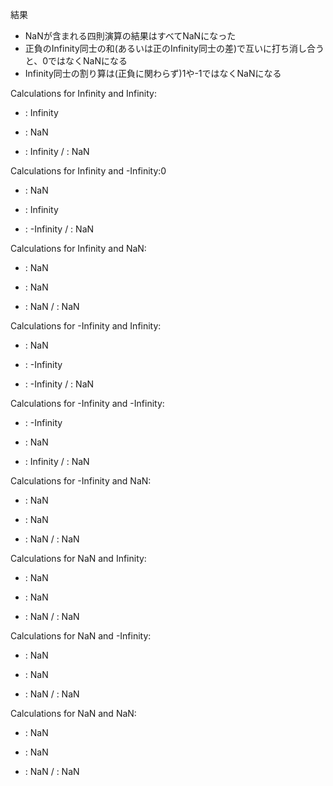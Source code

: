 結果
- NaNが含まれる四則演算の結果はすべてNaNになった
- 正負のInfinity同士の和(あるいは正のInfinity同士の差)で互いに打ち消し合うと、0ではなくNaNになる
- Infinity同士の割り算は(正負に関わらず)1や-1ではなくNaNになる

Calculations for Infinity and Infinity:
+ : Infinity
- : NaN
* : Infinity
/ : NaN


Calculations for Infinity and -Infinity:0
+ : NaN
- : Infinity
* : -Infinity
/ : NaN


Calculations for Infinity and NaN:
+ : NaN
- : NaN
* : NaN
/ : NaN


Calculations for -Infinity and Infinity:
+ : NaN
- : -Infinity
* : -Infinity
/ : NaN


Calculations for -Infinity and -Infinity:
+ : -Infinity
- : NaN
* : Infinity
/ : NaN


Calculations for -Infinity and NaN:
+ : NaN
- : NaN
* : NaN
/ : NaN

Calculations for NaN and Infinity:
+ : NaN
- : NaN
* : NaN
/ : NaN

Calculations for NaN and -Infinity:
+ : NaN
- : NaN
* : NaN
/ : NaN

Calculations for NaN and NaN:
+ : NaN
- : NaN
* : NaN
/ : NaN
